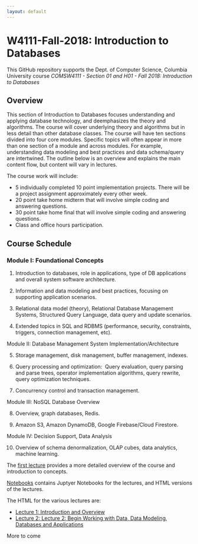 ```yaml
---
layout: default
---
```


# W4111-Fall-2018: Introduction to Databases

This GitHub repository supports the Dept. of Computer Science, Columbia University course
_COMSW4111 - Section 01 and H01 - Fall 2018: Introduction to Databases_

## Overview

This section of Introduction to Databases focuses understanding and applying database technology, and deemphasizes the theory and algorithms.
The course will cover underlying theory and algorithms but in less detail than other database classes.
The course will have ten sections divided into four core modules. Specific topics will often appear in more than
one section of a module and across modules. For example, understanding data modeling and best practices and data schema/query are intertwined.
The outline below is an overview and explains the main content flow, but content will vary in lectures.

The course work will include:

- 5 individually completed 10 point implementation projects. There will be a project assignment approximately every other week.
- 20 point take home midterm that will involve simple coding and answering questions.
- 30 point take home final that will involve simple coding and answering questions.
- Class and office hours participation.

## Course Schedule

### Module I: Foundational Concepts

1. Introduction to databases, role in applications, type of DB applications and overall system software architecture.

2. Information and data modeling and best practices, focusing on supporting application scenarios.

3. Relational data model (theory), Relational Database Management Systems, Structured Query Language, data query and update scenarios.

4. Extended topics in SQL and RDBMS (performance, security, constraints, triggers, connection management, etc).

 Module II: Database Management System Implementation/Architecture

5. Storage management, disk management, buffer management, indexes.

6. Query processing and optimization:  Query evaluation, query parsing and parse trees, operator implementation algorithms, query rewrite, query optimization techniques.

7. Concurrency control and transaction management.

 Module III: NoSQL Database Overview

8. Overview, graph databases, Redis.

9. Amazon S3, Amazon DynamoDB, Google Firebase/Cloud Firestore.

 Module IV: Decision Support, Data Analysis

10. Overview of schema denormalization, OLAP cubes, data analytics, machine learning.

The [first lecture](./Notebooks/w4111-L1-f2018-Introduction.html) provides a more detailed overview of the course and introduction to concepts.

[Notebooks](./Notebooks) contains Juptyer Notebooks for the lectures, and
HTML versions of the lectures.

The HTML for the various lectures are:
- [Lecture 1: Introduction and Overview](./Notebooks/w4111-L1-f2018-Introduction.html)
- [Lecture 2: Lecture 2: Begin Working with Data, Data Modeling, Databases and Applications](./Notebooks/w4111-L2-f2018-ModelRelational.html)

More to come